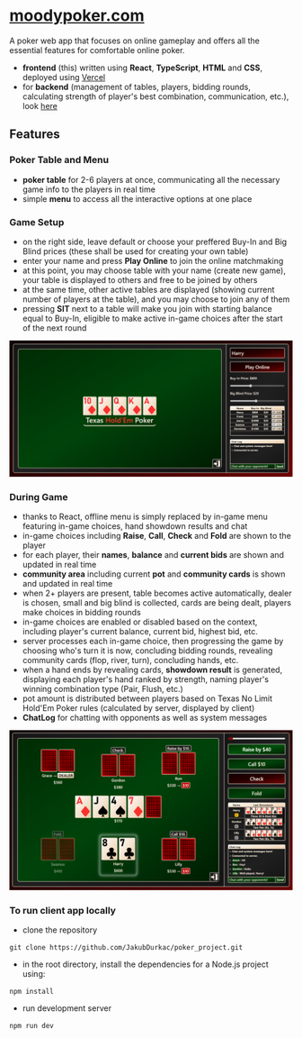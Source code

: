 # [moodypoker.com](https://moodypoker.com/)
A poker web app that focuses on online gameplay and offers all the essential features for comfortable online poker.
- **frontend** (this) written using **React**, **TypeScript**, **HTML** and **CSS**, deployed using [Vercel](https://vercel.com/)
- for **backend** (management of tables, players, bidding rounds, calculating strength of player's best combination, communication, etc.), look [here](https://github.com/JakubDurkac/poker_project_backend)

## Features

### Poker Table and Menu
- **poker table** for 2-6 players at once, communicating all the necessary game info to the players in real time
- simple **menu** to access all the interactive options at one place

### Game Setup
- on the right side, leave default or choose your preffered Buy-In and Big Blind prices (these shall be used for creating your own table)
- enter your name and press **Play Online** to join the online matchmaking
- at this point, you may choose table with your name (create new game), your table is displayed to others and free to be joined by others
- at the same time, other active tables are displayed (showing current number of players at the table), and you may choose to join any of them
- pressing **SIT** next to a table will make you join with starting balance equal to Buy-In, eligible to make active in-game choices after the start of the next round

<img src="/src/assets/game_setup.png">

### During Game
- thanks to React, offline menu is simply replaced by in-game menu featuring in-game choices, hand showdown results and chat
- in-game choices including **Raise**, **Call**, **Check** and **Fold** are shown to the player
- for each player, their **names**, **balance** and **current bids** are shown and updated in real time
- **community area** including current **pot** and **community cards** is shown and updated in real time
- when 2+ players are present, table becomes active automatically, dealer is chosen, small and big blind is collected, cards are being dealt, players make choices in bidding rounds
- in-game choices are enabled or disabled based on the context, including player's current balance, current bid, highest bid, etc.
- server processes each in-game choice, then progressing the game by choosing who's turn it is now, concluding bidding rounds, revealing community cards (flop, river, turn), concluding hands, etc.
- when a hand ends by revealing cards, **showdown result** is generated, displaying each player's hand ranked by strength, naming player's winning combination type (Pair, Flush, etc.)
- pot amount is distributed between players based on Texas No Limit Hold'Em Poker rules (calculated by server, displayed by client)
- **ChatLog** for chatting with opponents as well as system messages

<img src="/src/assets/during_game.png">

### To run client app locally
- clone the repository
```
git clone https://github.com/JakubDurkac/poker_project.git
```
- in the root directory, install the dependencies for a Node.js project using:
```
npm install
```
- run development server
```
npm run dev
```
